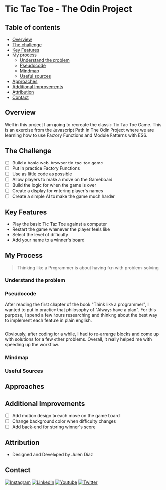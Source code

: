 # Tic Tac Toe - The Odin Project

<!-- ![Frame 1portadagithub](assets/images/portada.png)

Go to the [Live Preview](https://julendiaz.github.io/calculator/); -->

## Table of contents

- [Overview](#overview)
- [The challenge](#the-challenge)
- [Key Features](#key-features)
- [My process](#my-process)
  - [Understand the problem](#understand-the-problem)
  - [Pseudocode](#pseudocode)
  - [Mindmap](#mindmap)
  - [Useful sources](#useful-sources)
- [Approaches](#approaches)
- [Additional Improvements](#additional-improvements)
- [Attribution](#attribution)
- [Contact](#contact)

## Overview

Well in this project I am going to recreate the classic Tic Tac Toe Game. This is an exercise from the Javascript Path in The Odin Project where we are learning how to use Factory Functions and Module Patterns with ES6.

## The Challenge

- [ ] Build a basic web-browser tic-tac-toe game
- [ ] Put in practice Factory Functions
- [ ] Use as little code as possible
- [ ] Allow players to make a move on the Gameboard
- [ ] Build the logic for when the game is over
- [ ] Create a display for entering player's names
- [ ] Create a simple AI to make the game much harder

## Key Features

- Play the basic Tic Tac Toe against a computer
- Restart the game whenever the player feels like
- Select the level of difficulty
- Add your name to a winner's board

## My Process

> Thinking like a Programmer is about having fun with problem-solving

### Understand the problem

### Pseudocode

After reading the first chapter of the book "Think like a programmer", I wanted to put in practice that philosophy of "Always have a plan". For this purpose, I spend a few hours researching and thinking about the best way to implement each feature in plain english.

```

```

Obviously, after coding for a while, I had to re-arrange blocks and come up with solutions for a few other problems. Overall, it really helped me with speeding up the workflow.

### Mindmap

<!--
After finishing up the pseudocode method, I thought that some parts were a bit confusing to digest for my current level. That's why I tried to express each solution and function into a simple mindmap. This way I could visualize all the co-relations between variables and organize all of the ideas.

This is the first solution I came up with before any code was written. Even though it was a good start and helped me a lot in visualizing the funcion callings, I had to re-arrange lots of thinks in order to work it out.

![Mindmap](assets/images/mindmap.PNG) -->

### Useful Sources

## Approaches

## Additional Improvements

- [ ] Add motion design to each move on the game board
- [ ] Change background color when difficulty changes
- [ ] Add back-end for storing winner's score

## Attribution

- Designed and Developed by Julen Diaz

## Contact

[<img alt="Instagram" src="https://img.shields.io/badge/shifujulen%20-%23E4405F.svg?&style=for-the-badge&logo=Instagram&logoColor=white"/>](https://www.instagram.com/shifujulen/)
[<img alt="LinkedIn" src="https://img.shields.io/badge/linkedin%20-%230077B5.svg?&style=for-the-badge&logo=linkedin&logoColor=white"/>](https://www.linkedin.com/in/julenfront/)
[<img alt="Youtube" src="https://img.shields.io/badge/shifujulen%20-%23FF0000.svg?&style=for-the-badge&logo=YouTube&logoColor=white"/>](https://www.youtube.com/channel/UCUoloquxVnnNLFTD8RwthIQ)
[<img alt="Twitter" src="https://img.shields.io/badge/@shifujulen%20-%231DA1F2.svg?&style=for-the-badge&logo=Twitter&logoColor=white"/>](https://twitter.com/shifujulen)
